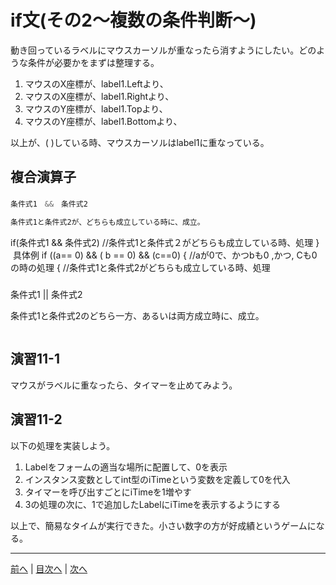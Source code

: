 # if文(その2～複数の条件判断～)
動き回っているラベルにマウスカーソルが重なったら消すようにしたい。どのような条件が必要かをまずは整理する。

1. マウスのX座標が、label1.Leftより、
2. マウスのX座標が、label1.Rightより、
3. マウスのY座標が、label1.Topより、
4. マウスのY座標が、label1.Bottomより、

以上が、( )している時、マウスカーソルはlabel1に重なっている。

## 複合演算子
###
 
```cs
条件式1　&&　条件式2

条件式1と条件式2が、どちらも成立している時に、成立。
```
if(条件式1 && 条件式2)
  //条件式1と条件式２がどちらも成立している時、処理
  }
  具体例
  if ((a== 0) && ( b == 0) && (c==0) {
  //aが0で、かつbも0 ,かつ, Cも0の時の処理
{
 //条件式1と条件式2がどちらも成立している時、処理
 
 
###

条件式1 || 条件式2

条件式1と条件式2のどちら一方、あるいは両方成立時に、成立。

```cs
```


## 演習11-1
マウスがラベルに重なったら、タイマーを止めてみよう。

## 演習11-2
以下の処理を実装しよう。

1.	Labelをフォームの適当な場所に配置して、0を表示
2.	インスタンス変数としてint型のiTimeという変数を定義して0を代入
3.	タイマーを呼び出すごとにiTimeを1増やす
4.	3の処理の次に、1で追加したLabelにiTimeを表示するようにする

以上で、簡易なタイムが実行できた。小さい数字の方が好成績というゲームになる。

---

[前へ](10.md) | [目次へ](README.md#%E7%9B%AE%E6%AC%A1) | [次へ](12.md)
